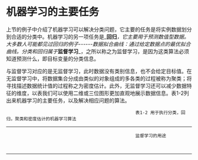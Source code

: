 # 机器学习的主要任务

上节的例子中介绍了机器学习可以解决分类问题，它主要的任务是将实例数据划分到合适的分类中。机器学习的另一项任务是_**回归**_，它主要用于预测数值型数据。大多数人可能都见过回归的例子------数据拟合曲线：通过给定数据点的最优拟合曲线。分类和回归属于_**监督学习**_，之所以称之为监督学习，是因为这类算法必须知道预测什么，即目标变量的分类信息。

与监督学习对应的是无监督学习，此时数据没有类别信息，也不会给定目标值。在无监督学习中，将数据集合分成由类似的对象组成的多各类的过程被称为聚类；将寻找描述数据统计值的过程称之为密度估计。此外，无监督学习还可以减少数据特征的维度，以表我们可以使用二维或三位图形更加直观地展示数据信息。表1-2列出来机器学习的主要任务，以及解决相应问题的算法。

```
                                                 表1-2 用于执行分类，回归，聚类和密度估计的机器学习算法
```

---

```
                                                 监督学习的用途
 
 
```

---



